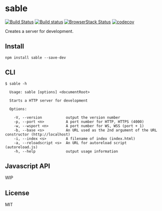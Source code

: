 # sable

[![Build Status](https://travis-ci.com/kei-ito/sable.svg?branch=master)](https://travis-ci.com/kei-ito/sable)
[![Build status](https://ci.appveyor.com/api/projects/status/github/kei-ito/sable?branch=master&svg=true)](https://ci.appveyor.com/project/kei-ito/sable/branch/master)
[![BrowserStack Status](https://www.browserstack.com/automate/badge.svg?badge_key=TUd4dDNqUlljR2EvZkkyZkRvU2U5YzRQR01Rc3EvM2JKdmRrelZnMi9IUT0tLVc1K3ViMjVMUHJJUm1hOTM5STdGVGc9PQ==--24bb94d7fbf503d93397fc9d8610dce7b616b47f)](https://www.browserstack.com/automate/public-build/TUd4dDNqUlljR2EvZkkyZkRvU2U5YzRQR01Rc3EvM2JKdmRrelZnMi9IUT0tLVc1K3ViMjVMUHJJUm1hOTM5STdGVGc9PQ==--24bb94d7fbf503d93397fc9d8610dce7b616b47f)
[![codecov](https://codecov.io/gh/kei-ito/sable/branch/master/graph/badge.svg)](https://codecov.io/gh/kei-ito/sable)

Creates a server for development.

## Install

```
npm install sable --save-dev
```

## CLI

```
$ sable -h

  Usage: sable [options] <documentRoot>

  Starts a HTTP server for development

  Options:

    -V, --version           output the version number
    -p, --port <n>          A port number for HTTP, HTTPS (4000)
    -w, --wsport <n>        A port number for WS, WSS (port + 1)
    -b, --base <s>          An URL used as the 2nd argument of the URL constructor (http://localhost)
    -i, --index <s>         A filename of index (index.html)
    -a, --reloadscript <s>  An URL for autoreload script (autoreload.js)
    -h, --help              output usage information
```

## Javascript API

WIP

## License

MIT
